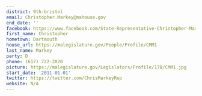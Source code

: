 ```yaml
---
district: 9th-bristol
email: Christopher.Markey@mahouse.gov
end_date: ''
facebook: https://www.facebook.com/State-Representative-Christopher-Markey-107315875962005/
first_name: Christopher
hometown: Dartmouth
house_url: https://malegislature.gov/People/Profile/CMM1
last_name: Markey
party: D
phone: (617) 722-2020
picture: https://malegislature.gov/Legislators/Profile/170/CMM1.jpg
start_date: '2011-01-01'
twitter: https://twitter.com/ChrisMarkeyRep
website: N/A
---
```

